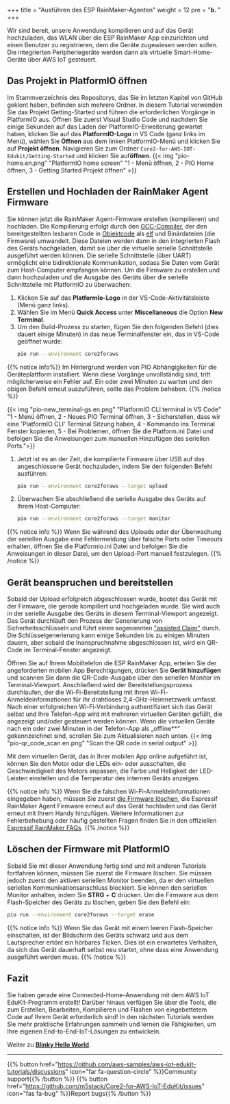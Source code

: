+++
title = "Ausführen des ESP RainMaker-Agenten"
weight = 12
pre = "<b>b. </b>"
+++

Wir sind bereit, unsere Anwendung kompilieren und auf das Gerät hochzuladen, das WLAN über die ESP RainMaker App einzurichten und einen Benutzer zu registrieren, dem die Geräte zugewiesen werden sollen. Die integrierten Peripheriegeräte werden dann als virtuelle Smart-Home-Geräte über AWS IoT gesteuert.

## Das Projekt in PlatformIO öffnen
Im Stammverzeichnis des Repositorys, das Sie im letzten Kapitel von GitHub geklont haben, befinden sich mehrere Ordner. In diesem Tutorial verwenden Sie das Projekt Getting-Started und führen die erforderlichen Vorgänge in PlatformIO aus. Öffnen Sie zuerst Visual Studio Code und nachdem Sie einige Sekunden auf das Laden der PlatformIO-Erweiterung gewartet haben, klicken Sie auf das **PlatformIO-Logo** in VS Code (ganz links im Menü), wählen Sie **Öffnen** aus dem linken PlatformIO-Menü und klicken Sie auf **Projekt öffnen**. Navigieren Sie zum Ordner `Core2-for-AWS-IOT-Edukit/Getting-Started` und klicken Sie auf**öffnen**.
{{< img "pio-home.en.png" "PlatformIO home screen" "1 - Menü öffnen, 2 - PIO Home öffnen, 3 - Getting Started Projekt öffnen" >}}

## Erstellen und Hochladen der RainMaker Agent Firmware
Sie können jetzt die RainMaker Agent-Firmware erstellen (kompilieren) und hochladen. Die Kompilierung erfolgt durch den [GCC-Compiler](https://gcc.gnu.org/onlinedocs/gcc/), der den bereitgestellten lesbaren Code in [Objektcode](https://de.wikipedia.org/wiki/Objektcode) als [elf](https://en.wikipedia.org/wiki/Executable_and_Linkable_Format) und Binärdateien (die Firmware) umwandelt. Diese Dateien werden dann in den integrierten Flash des Geräts hochgeladen, damit sie über die virtuelle serielle Schnittstelle ausgeführt werden können. Die serielle Schnittstelle (über UART) ermöglicht eine bidirektionale Kommunikation, sodass Sie Daten vom Gerät zum Host-Computer empfangen können. Um die Firmware zu erstellen und dann hochzuladen und die Ausgabe des Geräts über die serielle Schnittstelle mit PlatformIO zu überwachen:
1) Klicken Sie auf das **PlatformIo-Logo** in der VS-Code-Aktivitätsleiste (Menü ganz links).
2) Wählen Sie im Menü **Quick Access** unter **Miscellaneous** die Option **New Terminal**.
3) Um den Build-Prozess zu starten, fügen Sie den folgenden Befehl (dies dauert einige Minuten) in das neue Terminalfenster ein, das in VS-Code geöffnet wurde:
    ```bash
    pio run --environment core2foraws
    ```

{{% notice info%}}
Im Hintergrund werden von PIO Abhängigkeiten für die Geräteplattform installiert. Wenn diese Vorgänge unvollständig sind, tritt möglicherweise ein Fehler auf. Ein oder zwei Minuten zu warten und den obigen Befehl erneut auszuführen, sollte das Problem beheben.
{{% /notice %}}

{{< img "pio-new_terminal-gs.en.png" "PlatformIO CLI terminal in VS Code" "1 - Menü öffnen, 2 - Neues PIO Terminal öffnen, 3 - Sicherstellen, dass wir eine 'PlatformIO CLI' Terminal Sitzung haben, 4 - Kommando ins Terminal Fenster kopieren, 5 - Bei Problemen, öffnen Sie die Platform.ini Datei und befolgen Sie die Anweisungen zum manuellen Hinzufügen des seriellen Ports.">}}

1) Jetzt ist es an der Zeit, die kompilierte Firmware über USB auf das angeschlossene Gerät hochzuladen, indem Sie den folgenden Befehl ausführen:
    ```bash
    pio run --environment core2foraws --target upload
    ```
2) Überwachen Sie abschließend die serielle Ausgabe des Geräts auf Ihrem Host-Computer:
   ```bash
   pio run --environment core2foraws --target monitor
   ```
{{% notice info %}}
Wenn Sie während des Uploads oder der Überwachung der seriellen Ausgabe eine Fehlermeldung über falsche Ports oder Timeouts erhalten, öffnen Sie die Platformio.ini Datei und befolgen Sie die Anweisungen in dieser Datei, um den Upload-Port manuell festzulegen.
{{% /notice %}}

## Gerät beanspruchen und bereitstellen
Sobald der Upload erfolgreich abgeschlossen wurde, bootet das Gerät mit der Firmware, die gerade kompiliert und hochgeladen wurde. Sie wird auch in der serielle Ausgabe des Geräts in diesem Terminal-Viewport angezeigt. Das Gerät durchläuft den Prozess der Generierung von Sicherheitsschlüsseln und führt einen sogenannten ["assisted Claim"](https://rainmaker.espressif.com/docs/claiming.html#assisted-claiming-esp32) durch. Die Schlüsselgenerierung kann einige Sekunden bis zu einigen Minuten dauern, aber sobald die Inanspruchnahme abgeschlossen ist, wird ein QR-Code im Terminal-Fenster angezeigt.

Öffnen Sie auf Ihrem Mobiltelefon die ESP RainMaker App, erteilen Sie der angeforderten mobilen App Berechtigungen, drücken Sie **Gerät hinzufügen** und scannen Sie dann die QR-Code-Ausgabe über den seriellen Monitor im Terminal-Viewport. Anschließend wird der Bereitstellungsprozess durchlaufen, der die Wi-Fi-Bereitstellung mit Ihren Wi-Fi-Anmeldeinformationen für Ihr drahtloses 2,4-GHz-Heimnetzwerk umfasst. Nach einer erfolgreichen Wi-Fi-Verbindung authentifiziert sich das Gerät selbst und Ihre Telefon-App wird mit mehreren virtuellen Geräten gefüllt, die angezeigt und/oder gesteuert werden können. Wenn die virtuellen Geräte nach ein oder zwei Minuten in der Telefon-App als „offline**“ gekennzeichnet sind, scrollen Sie zum Aktualisieren nach unten.
{{< img "pio-qr_code_scan.en.png" "Scan the QR code in serial output" >}}

Mit dem virtuellen Gerät, das in Ihrer mobilen App online aufgeführt ist, können Sie den Motor oder die LEDs ein- oder ausschalten, die Geschwindigkeit des Motors anpassen, die Farbe und Helligkeit der LED-Leisten einstellen und die Temperatur des internen Geräts anzeigen.

{{% notice info %}}
Wenn Sie die falschen Wi-Fi-Anmeldeinformationen eingegeben haben, müssen Sie zuerst [die Firmware löschen](/de/getting-started/run-rainmaker.html#löschen-der-firmware-mit-platformio), die Espressif RainMaker Agent Firmware erneut auf das Gerät hochladen und das Gerät erneut mit Ihrem Handy hinzufügen. Weitere Informationen zur Fehlerbehebung oder häufig gestellten Fragen finden Sie in den offiziellen [Espressif RainMaker FAQs](https://rainmaker.espressif.com/docs/faqs.html).
{{% /notice %}}

## Löschen der Firmware mit PlatformIO
Sobald Sie mit dieser Anwendung fertig sind und mit anderen Tutorials fortfahren können, müssen Sie zuerst die Firmware löschen. Sie müssen jedoch zuerst den aktiven seriellen Monitor beenden, da er den virtuellen seriellen Kommunikationsanschluss blockiert. Sie können den seriellen Monitor anhalten, indem Sie **STRG** + **C** drücken. Um die Firmware aus dem Flash-Speicher des Geräts zu löschen, geben Sie den Befehl ein:
```bash
pio run --environment core2foraws --target erase
```

{{% notice info %}}
Wenn Sie das Gerät mit einem leeren Flash-Speicher einschalten, ist der Bildschirm des Geräts schwarz und aus dem Lautsprecher ertönt ein hörbares Ticken. Dies ist ein erwartetes Verhalten, da sich das Gerät dauerhaft selbst neu startet, ohne dass eine Anwendung ausgeführt werden muss.
{{% /notice %}}

## Fazit
Sie haben gerade eine Connected-Home-Anwendung mit dem AWS IoT EduKit-Programm erstellt! Darüber hinaus verfügen Sie über die Tools, die zum Erstellen, Bearbeiten, Kompilieren und Flashen von eingebettetem Code auf Ihrem Gerät erforderlich sind! In den nächsten Tutorials werden Sie mehr praktische Erfahrungen sammeln und lernen die Fähigkeiten, um Ihre eigenen End-to-End-IoT-Lösungen zu entwickeln.

Weiter zu [**Blinky Hello World**](/de/blinky-hello-world.html).

---
{{% button href="https://github.com/aws-samples/aws-iot-edukit-tutorials/discussions" icon="far fa-question-circle" %}}Community support{{% /button %}} {{% button href="https://github.com/m5stack/Core2-for-AWS-IoT-EduKit/issues" icon="fas fa-bug" %}}Report bugs{{% /button %}}